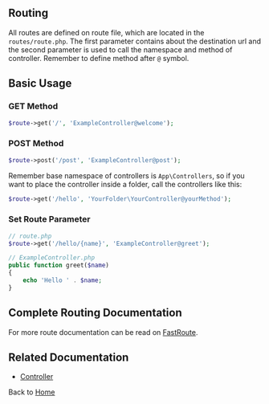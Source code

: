 ## Routing

All routes are defined on route file, which are located in the `routes/route.php`. The first parameter contains about the destination url and the second parameter is used to call the namespace and method of controller. Remember to define method after `@` symbol.

## Basic Usage

### GET Method
```php
$route->get('/', 'ExampleController@welcome');
```
### POST Method
```php
$route->post('/post', 'ExampleController@post');
```
Remember base namespace of controllers is `App\Controllers`, so if you want to place the controller inside a folder, call the controllers like this:
```php
$route->get('/hello', 'YourFolder\YourController@yourMethod');
```

### Set Route Parameter
```php
// route.php
$route->get('/hello/{name}', 'ExampleController@greet');

// ExampleController.php
public function greet($name)
{
    echo 'Hello ' . $name;
}
```

## Complete Routing Documentation
For more route documentation can be read on [FastRoute](https://github.com/nikic/FastRoute).

## Related Documentation
* [Controller](https://github.com/biobii/fylite/blob/master/docs/controller.md)

Back to [Home](https://github.com/biobii/fylite)


